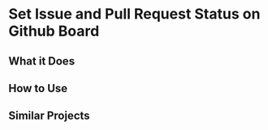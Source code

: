 # Set Issue and Pull Request Status on Github Board

## What it Does

## How to Use

## Similar Projects

